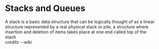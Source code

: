 # Stacks and Queues
A stack is a basic data structure that can be logically thought of as a linear structure represented by a real physical stack or pile, a structure where insertion and deletion of items takes place at one end called top of the stack</br>
*credits --wiki*</br>